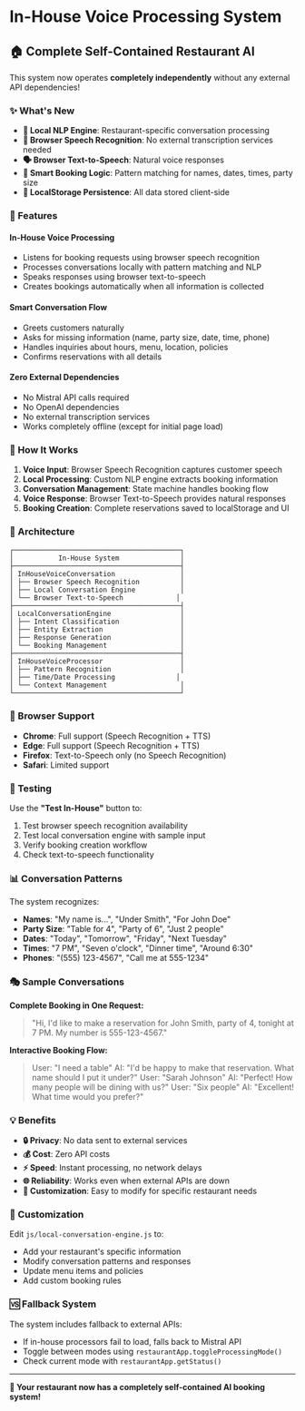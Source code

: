 # In-House Voice Processing System

## 🏠 Complete Self-Contained Restaurant AI

This system now operates **completely independently** without any external API dependencies! 

### ✨ What's New

- **🧠 Local NLP Engine**: Restaurant-specific conversation processing
- **🎤 Browser Speech Recognition**: No external transcription services needed  
- **🗣️ Browser Text-to-Speech**: Natural voice responses
- **📝 Smart Booking Logic**: Pattern matching for names, dates, times, party size
- **💾 LocalStorage Persistence**: All data stored client-side

### 🚀 Features

#### In-House Voice Processing
- Listens for booking requests using browser speech recognition
- Processes conversations locally with pattern matching and NLP
- Speaks responses using browser text-to-speech
- Creates bookings automatically when all information is collected

#### Smart Conversation Flow
- Greets customers naturally
- Asks for missing information (name, party size, date, time, phone)
- Handles inquiries about hours, menu, location, policies
- Confirms reservations with all details

#### Zero External Dependencies
- No Mistral API calls required
- No OpenAI dependencies  
- No external transcription services
- Works completely offline (except for initial page load)

### 🎯 How It Works

1. **Voice Input**: Browser Speech Recognition captures customer speech
2. **Local Processing**: Custom NLP engine extracts booking information
3. **Conversation Management**: State machine handles booking flow
4. **Voice Response**: Browser Text-to-Speech provides natural responses
5. **Booking Creation**: Complete reservations saved to localStorage and UI

### 🧩 Architecture

```
┌─────────────────────────────────────────┐
│           In-House System               │
├─────────────────────────────────────────┤
│ InHouseVoiceConversation                │
│ ├── Browser Speech Recognition          │ 
│ ├── Local Conversation Engine           │
│ └── Browser Text-to-Speech             │
├─────────────────────────────────────────┤
│ LocalConversationEngine                 │
│ ├── Intent Classification               │
│ ├── Entity Extraction                   │
│ ├── Response Generation                 │
│ └── Booking Management                  │
├─────────────────────────────────────────┤  
│ InHouseVoiceProcessor                   │
│ ├── Pattern Recognition                 │
│ ├── Time/Date Processing               │
│ └── Context Management                  │
└─────────────────────────────────────────┘
```

### 📱 Browser Support

- **Chrome**: Full support (Speech Recognition + TTS)
- **Edge**: Full support (Speech Recognition + TTS)  
- **Firefox**: Text-to-Speech only (no Speech Recognition)
- **Safari**: Limited support

### 🧪 Testing

Use the **"Test In-House"** button to:
1. Test browser speech recognition availability
2. Test local conversation engine with sample input
3. Verify booking creation workflow
4. Check text-to-speech functionality

### 📊 Conversation Patterns

The system recognizes:
- **Names**: "My name is...", "Under Smith", "For John Doe"
- **Party Size**: "Table for 4", "Party of 6", "Just 2 people"  
- **Dates**: "Today", "Tomorrow", "Friday", "Next Tuesday"
- **Times**: "7 PM", "Seven o'clock", "Dinner time", "Around 6:30"
- **Phones**: "(555) 123-4567", "Call me at 555-1234"

### 🎭 Sample Conversations

**Complete Booking in One Request:**
> "Hi, I'd like to make a reservation for John Smith, party of 4, tonight at 7 PM. My number is 555-123-4567."

**Interactive Booking Flow:**
> User: "I need a table"
> AI: "I'd be happy to make that reservation. What name should I put it under?"
> User: "Sarah Johnson" 
> AI: "Perfect! How many people will be dining with us?"
> User: "Six people"
> AI: "Excellent! What time would you prefer?"

### 💡 Benefits

- **🔒 Privacy**: No data sent to external services
- **💰 Cost**: Zero API costs 
- **⚡ Speed**: Instant processing, no network delays
- **🌐 Reliability**: Works even when external APIs are down
- **🎨 Customization**: Easy to modify for specific restaurant needs

### 🔧 Customization

Edit `js/local-conversation-engine.js` to:
- Add your restaurant's specific information
- Modify conversation patterns and responses  
- Update menu items and policies
- Add custom booking rules

### 🆚 Fallback System

The system includes fallback to external APIs:
- If in-house processors fail to load, falls back to Mistral API
- Toggle between modes using `restaurantApp.toggleProcessingMode()`
- Check current mode with `restaurantApp.getStatus()`

---

**🎉 Your restaurant now has a completely self-contained AI booking system!**